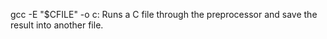 gcc -E "$CFILE" -o c: Runs a C file through the preprocessor and save the result into another file.
